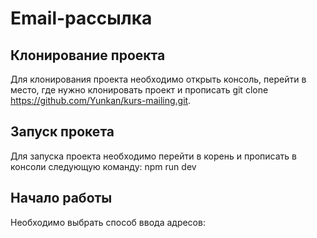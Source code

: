 # Email-рассылка
## Клонирование проекта
Для клонирования проекта необходимо открыть консоль, перейти в место, где нужно клонировать проект и прописать git clone https://github.com/Yunkan/kurs-mailing.git.
## Запуск прокета
Для запуска проекта необходимо перейти в корень и прописать в консоли следующую команду:
npm run dev
## Начало работы
Необходимо выбрать способ ввода адресов:
